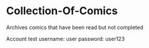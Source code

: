 # Collection-Of-Comics
Archives comics that have been read but not completed

Account test
username: user
password: user123

